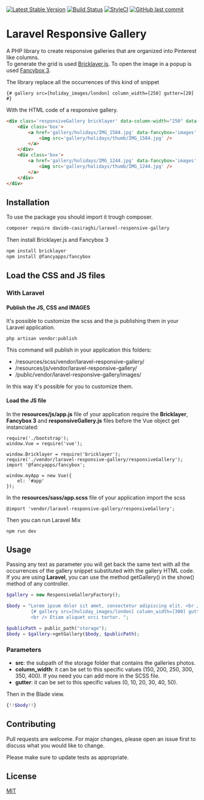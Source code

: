 [![Latest Stable Version](https://img.shields.io/packagist/v/davide-casiraghi/laravel-responsive-gallery.svg?style=flat-square)](https://packagist.org/packages/davide-casiraghi/laravel-responsive-gallery)
<a href="https://travis-ci.org/davide-casiraghi/laravel-responsive-gallery"><img src="https://travis-ci.org/davide-casiraghi/laravel-responsive-gallery.svg" alt="Build Status"></a>
[![StyleCI](https://styleci.io/repos/175794655/shield?style=flat-square)](https://styleci.io/repos/175794655)
[![GitHub last commit](https://img.shields.io/github/last-commit/davide-casiraghi/laravel-responsive-gallery.svg)](https://github.com/davide-casiraghi/laravel-responsive-gallery) 

# Laravel Responsive Gallery
A PHP library to create responsive galleries that are organized into Pinterest like columns.   
To generate the grid is used [Bricklayer.js](http://bricklayer.js.org/).
To open the image in a popup is used [Fancybox 3](https://fancyapps.com/fancybox/3/).

The library replace all the occurrences of this kind of snippet
```
{# gallery src=[holiday_images/london] column_width=[250] gutter=[20] #}
```
With the HTML code of a responsive gallery.
```html
<div class='responsiveGallery bricklayer' data-column-width="250" data-gutter="20">
    <div class='box'>
        <a href='gallery/holidays/IMG_1584.jpg' data-fancybox='images' data-caption=''>
            <img src='gallery/holidays/thumb/IMG_1584.jpg' />
        </a>
    </div>
    <div class='box'>
        <a href='gallery/holidays/IMG_1244.jpg' data-fancybox='images' data-caption=''>
            <img src='gallery/holidays/thumb/IMG_1244.jpg' />
        </a>
    </div>
</div>
```


## Installation

To use the package you should import it trough composer.

```bash
composer require davide-casiraghi/laravel-responsive-gallery
```

Then install Bricklayer.js  and Fancybox 3
```bash
npm install bricklayer  
npm install @fancyapps/fancybox  
```




## Load the CSS and JS files

### With Laravel

#### Publish the JS, CSS and IMAGES
It's possible to customize the scss and the js publishing them in your Laravel application.  

```php artisan vendor:publish```

This command will publish in your application this folders:
- /resources/scss/vendor/laravel-responsive-gallery/
- /resources/js/vendor/laravel-responsive-gallery/
- /public/vendor/laravel-responsive-gallery/images/

In this way it's possible for you to customize them.

#### Load the JS file

In the **resources/js/app.js** file of your application require the **Bricklayer**, **Fancybox 3** and **responsiveGallery.js** files before the Vue object get instanciated:

```
require('./bootstrap');
window.Vue = require('vue');

window.Bricklayer = require('bricklayer');
require('./vendor/laravel-responsive-gallery/responsiveGallery');
import '@fancyapps/fancybox';

window.myApp = new Vue({  
    el: '#app'
});
```

In the **resources/sass/app.scss** file of your application import the scss
```
@import 'vendor/laravel-responsive-gallery/responsiveGallery';
```

Then you can run Laravel Mix
```
npm run dev
```

## Usage

Passing any text as parameter you will get back the same text with all the occurrences of the gallery snippet substituted with the gallery HTML code.
If you are using **Laravel**, you can use the method getGallery() in the show() method of any controller.  

```php
$gallery = new ResponsiveGalleryFactory();

$body = "Lorem ipsum dolor sit amet, consectetur adipiscing elit. <br />
         {# gallery src=[holiday_images/london] column_width=[300] gutter=[2] #}
         <br /> Etiam aliquet orci tortor. ";

$publicPath = public_path("storage");
$body = $gallery->getGallery($body, $publicPath);
```

### Parameters
- **src**: the subpath of the storage folder that contains the galleries photos.
- **column_width**: it can be set to this specific values (150, 200, 250, 300, 350, 400). If you need you can add more in the SCSS file.
- **gutter**: it can be set to this specific values (0, 10, 20, 30, 40, 50). 

Then in the Blade view.
```php
{!!$body!!}
```

## Contributing
Pull requests are welcome. For major changes, please open an issue first to discuss what you would like to change.

Please make sure to update tests as appropriate.

## License
[MIT](https://github.com/davide-casiraghi/bootstrap-accordion-integrator/blob/master/LICENSE.md)
